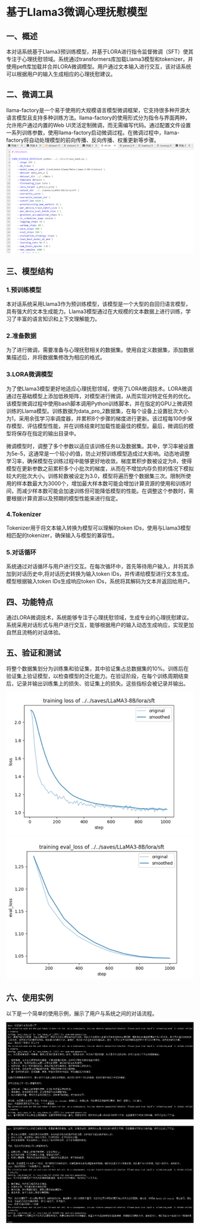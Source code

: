 # 基于Llama3微调心理抚慰模型

## 一、概述

本对话系统基于Llama3预训练模型，并基于LORA进行指令监督微调（SFT）使其专注于心理抚慰领域。系统通过transformers库加载Llama3模型和tokenizer，并使用peft库加载并合并LORA微调模型。用户通过文本输入进行交互，该对话系统可以根据用户的输入生成相应的心理抚慰建议。



## 二、微调工具

llama-factory是一个易于使用的大规模语言模型微调框架，它支持很多种开源大语言模型且支持多种训练方法。llama-factory的使用形式分为指令与界面两种，允许用户通过内置的Web UI灵活定制微调，而无需编写代码。通过配置文件设置一系列训练参数，使用llama-factory启动微调过程。在微调过程中，llama-factory将自动处理模型的前向传播、反向传播、权重更新等步骤。
![img](https://github.com/heymimihere/my_work/blob/main/data/images/image-1.png)

## 三、模型结构

### 1.预训练模型

本对话系统采用Llama3作为预训练模型，该模型是一个大型的自回归语言模型，具有强大的文本生成能力。Llama3模型通过在大规模的文本数据上进行训练，学习了丰富的语言知识和上下文理解能力。

### 2.准备数据

为了进行微调，需要准备与心理抚慰相关的数据集。使用自定义数据集，添加数据集描述后，并将数据集修改为相应的格式。

### 3.LORA微调模型

为了使Llama3模型更好地适应心理抚慰领域，使用了LORA微调技术。LORA微调通过在基础模型上添加低秩矩阵，对模型进行微调，从而实现对特定任务的优化。该模型微调过程中使用bash脚本调用Python训练脚本，并在指定的GPU上微调预训练的Llama模型。训练数据为data_pro_2数据集，在每个设备上设置批次大小为1，采用余弦学习率调度器，并累积8个步骤的梯度进行更新。该过程每100步保存模型、评估模型性能，并在训练结束时加载性能最佳的模型。最后，微调后的模型将保存在指定的输出目录中。

微调模型时，调整了多个参数以适应该训练任务以及数据集。其中，学习率被设置为5e-5，这通常是一个较小的值，防止对预训练模型造成过大影响。动态地调整学习率，确保模型在训练过程中能够更好地收敛。梯度累积步数被设定为8，使得模型在更新参数之前累积多个小批次的梯度，从而在不增加内存负担的情况下模拟较大的批次大小。训练轮数被设定为3.0，模型将遍历整个数据集三次。限制所使用的样本数最大为3000个，增加最大样本数可能会增加计算资源的使用和训练时间，而减少样本数可能会加速训练但可能降低模型的性能。在调整这个参数时，需要根据计算资源以及预期的模型性能来进行指定。

### 4.Tokenizer

Tokenizer用于将文本输入转换为模型可以理解的token IDs，使用与Llama3模型相匹配的tokenizer，确保输入与模型的兼容性。

### 5.对话循环

系统通过对话循环与用户进行交互。在每次循环中，首先等待用户输入，并将其添加到对话历史中,将对话历史转换为输入token IDs，并传递给模型进行文本生成。模型根据输入token IDs生成响应token IDs，系统将其解码为文本并返回给用户。

## 四、功能特点

通过LORA微调技术，系统能够专注于心理抚慰领域，生成专业的心理抚慰建议。系统采用对话形式与用户进行交互，能够根据用户的输入动态生成响应，实现更加自然且流畅的对话体验。

## 五、验证和测试

将整个数据集划分为训练集和验证集，其中验证集占总数据集的10%。训练后在验证集上验证模型，以检查模型的泛化能力。在验证阶段，在每个训练周期结束后，记录并输出训练集上的损失、验证集上的损失。这些指标会被记录并输出。

![img](https://github.com/heymimihere/my_work/blob/main/data/images/image-2.jpg)![img](https://github.com/heymimihere/my_work/blob/main/data/images/image-3.jpg) 

## 六、使用实例

以下是一个简单的使用示例，展示了用户与系统之间的对话流程。

![img](https://github.com/heymimihere/my_work/blob/main/data/images/image-4.jpg)

![img](https://github.com/heymimihere/my_work/blob/main/data/images/image-5.jpg)

 

